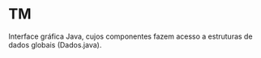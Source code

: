# TM
Interface gráfica Java, cujos componentes fazem acesso a estruturas de dados globais (Dados.java).

